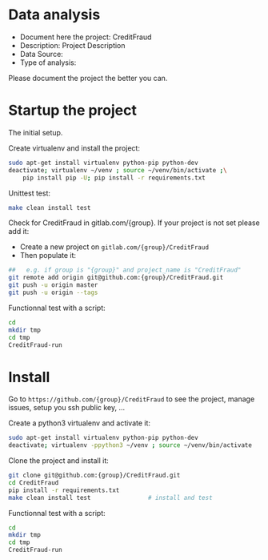 # Data analysis
- Document here the project: CreditFraud
- Description: Project Description
- Data Source:
- Type of analysis:

Please document the project the better you can.

# Startup the project

The initial setup.

Create virtualenv and install the project:
```bash
sudo apt-get install virtualenv python-pip python-dev
deactivate; virtualenv ~/venv ; source ~/venv/bin/activate ;\
    pip install pip -U; pip install -r requirements.txt
```

Unittest test:
```bash
make clean install test
```

Check for CreditFraud in gitlab.com/{group}.
If your project is not set please add it:

- Create a new project on `gitlab.com/{group}/CreditFraud`
- Then populate it:

```bash
##   e.g. if group is "{group}" and project_name is "CreditFraud"
git remote add origin git@github.com:{group}/CreditFraud.git
git push -u origin master
git push -u origin --tags
```

Functionnal test with a script:

```bash
cd
mkdir tmp
cd tmp
CreditFraud-run
```

# Install

Go to `https://github.com/{group}/CreditFraud` to see the project, manage issues,
setup you ssh public key, ...

Create a python3 virtualenv and activate it:

```bash
sudo apt-get install virtualenv python-pip python-dev
deactivate; virtualenv -ppython3 ~/venv ; source ~/venv/bin/activate
```

Clone the project and install it:

```bash
git clone git@github.com:{group}/CreditFraud.git
cd CreditFraud
pip install -r requirements.txt
make clean install test                # install and test
```
Functionnal test with a script:

```bash
cd
mkdir tmp
cd tmp
CreditFraud-run
```
